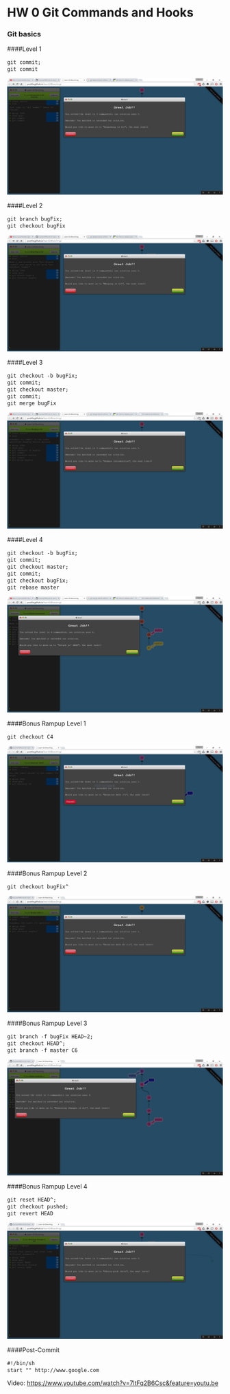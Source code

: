 # HW 0 Git Commands and Hooks

### Git basics

####Level 1 
```
git commit;
git commit
```
![image](https://raw.githubusercontent.com/shakepreman/HW/master/assets/level1.PNG)

####Level 2
```
git branch bugFix;
git checkout bugFix
```
![image](https://raw.githubusercontent.com/shakepreman/HW/master/assets/level2.PNG)

####Level 3
```
git checkout -b bugFix;
git commit;
git checkout master;
git commit;
git merge bugFix
```
![image](https://raw.githubusercontent.com/shakepreman/HW/master/assets/level3.PNG)

####Level 4
```
git checkout -b bugFix;
git commit;
git checkout master;
git commit;
git checkout bugFix;
git rebase master
```
![image](https://raw.githubusercontent.com/shakepreman/HW/master/assets/level4.PNG)

####Bonus Rampup Level 1
```
git checkout C4
```
![image](https://raw.githubusercontent.com/shakepreman/HW/master/assets/bonus1.PNG)

####Bonus Rampup Level 2
```
git checkout bugFix^
```
![image](https://raw.githubusercontent.com/shakepreman/HW/master/assets/bonus2.PNG)

####Bonus Rampup Level 3
```
git branch -f bugFix HEAD~2;
git checkout HEAD^;
git branch -f master C6
```
![image](https://raw.githubusercontent.com/shakepreman/HW/master/assets/bonus3.PNG)

####Bonus Rampup Level 4
```
git reset HEAD^;
git checkout pushed;
git revert HEAD
```
![image](https://raw.githubusercontent.com/shakepreman/HW/master/assets/bonus4.PNG)

####Post-Commit
```
#!/bin/sh
start "" http://www.google.com
```
Video: https://www.youtube.com/watch?v=7ltFq2B6Csc&feature=youtu.be
